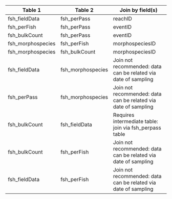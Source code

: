 |Table 1|Table 2|Join by field(s)|
|------------------------|------------------------|-------------------------------|
fsh_fieldData|fsh_perPass|reachID
fsh_perFish|fsh_perPass|eventID
fsh_bulkCount|fsh_perPass|eventID
fsh_morphospecies|fsh_perFish|morphospeciesID
fsh_morphospecies|fsh_bulkCount|morphospeciesID
fsh_fieldData|fsh_morphospecies|Join not recommended: data can be related via date of sampling
fsh_perPass|fsh_morphospecies|Join not recommended: data can be related via date of sampling
fsh_bulkCount|fsh_fieldData|Requires intermediate table: join via fsh_perpass table
fsh_bulkCount|fsh_perFish|Join not recommended: data can be related via date of sampling
fsh_fieldData|fsh_perFish|Join not recommended: data can be related via date of sampling
